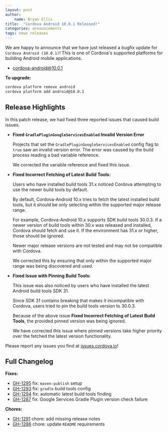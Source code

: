 ```yaml
---
layout: post
author:
    name: Bryan Ellis
title:  "Cordova Android 10.0.1 Released!"
categories: announcements
tags: news releases
---
```


We are happy to announce that we have just released a bugfix update for `Cordova Android (10.0.1)`!  This is one of Cordova's supported platforms for building Android mobile applications.

* [cordova-android@10.0.1](https://www.npmjs.com/package/cordova-android)

**To upgrade:**

```bash
cordova platform remove android
cordova platform add android@10.0.1
```

## Release Highlights

In this patch release, we had fixed three reported issues that caused build issues.

* **Fixed `GradlePluginGoogleServicesEnabled` Invalid Version Error**

    Projects that set the `GradlePluginGoogleServicesEnabled` config flag to `true` saw an invalid version error. The error was caused by the build process reading a bad variable reference. 

    We corrected the variable reference and fixed this issue.

* **Fixed Incorrect Fetching of Latest Build Tools:**

    Users who have installed build tools 31.x noticed Cordova attempting to use the newer build tools by default.

    By default, Cordova-Android 10.x tries to fetch the latest installed build tools, but it should be only selecting within the supported major release range.

    For example, Cordova-Android 10.x supports SDK build tools 30.0.3. If a newer version of build tools within 30.x was released and installed, Cordova should fetch and use it. If the environment has 31.x or higher, those should be ignored. 

    Newer major release versions are not tested and may not be compatible with Cordova.

    We corrected this by ensuring that only within the supported major range was being discovered and used.

* **Fixed Issue with Pinning Build Tools:**

    This issue was also noticed by users who have installed the latest Android build tools SDK 31.

    Since SDK 31 contains breaking that makes it incompatible with Cordova, users tried to pin the build tools version to 30.0.3.

    Because of the above issue **Fixed Incorrect Fetching of Latest Build Tools**, the provided pinned version was being ignored.

    We have corrected this issue where pinned versions take higher priority over the fetched the latest version functionality.

Please report any issues you find at [issues.cordova.io](http://issues.cordova.io/)!

<!--more-->
## Full Changelog

**Fixes:**

* [GH-1295](https://github.com/apache/cordova-android/pull/1295) fix: `maven-publish` setup
* [GH-1293](https://github.com/apache/cordova-android/pull/1293) fix: `gradle` build tools config
* [GH-1294](https://github.com/apache/cordova-android/pull/1294) fix: automatic latest build tools finding
* [GH-1287](https://github.com/apache/cordova-android/pull/1287) fix: Google Services Gradle Plugin version check failure

**Chores:**

* [GH-1291](https://github.com/apache/cordova-android/pull/1291) chore: add missing release notes
* [GH-1286](https://github.com/apache/cordova-android/pull/1286) chore: update `README` requirements
